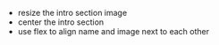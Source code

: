 * resize the intro section image
* center the intro section
* use flex to align name and image next to each other